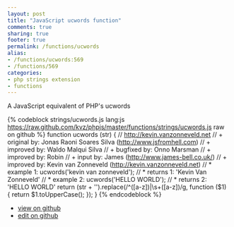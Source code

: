 ```yaml
---
layout: post
title: "JavaScript ucwords function"
comments: true
sharing: true
footer: true
permalink: /functions/ucwords
alias:
- /functions/ucwords:569
- /functions/569
categories:
- php strings extension
- functions
---
```

A JavaScript equivalent of PHP's ucwords

<!-- more -->

{% codeblock strings/ucwords.js lang:js https://raw.github.com/kvz/phpjs/master/functions/strings/ucwords.js raw on github %}
function ucwords (str) {
    // http://kevin.vanzonneveld.net
    // +   original by: Jonas Raoni Soares Silva (http://www.jsfromhell.com)
    // +   improved by: Waldo Malqui Silva
    // +   bugfixed by: Onno Marsman
    // +   improved by: Robin
    // +      input by: James (http://www.james-bell.co.uk/)
    // +   improved by: Kevin van Zonneveld (http://kevin.vanzonneveld.net)
    // *     example 1: ucwords('kevin van  zonneveld');
    // *     returns 1: 'Kevin Van  Zonneveld'
    // *     example 2: ucwords('HELLO WORLD');
    // *     returns 2: 'HELLO WORLD'
    return (str + '').replace(/^([a-z])|\s+([a-z])/g, function ($1) {
        return $1.toUpperCase();
    });
}
{% endcodeblock %}

 - [view on github](https://github.com/kvz/phpjs/blob/master/functions/strings/ucwords.js)
 - [edit on github](https://github.com/kvz/phpjs/edit/master/functions/strings/ucwords.js)

